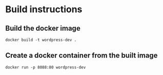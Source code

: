 # Build instructions

## Build the docker image
`docker build -t wordpress-dev .`

## Create a docker container from the built image
`docker run -p 8088:80 wordpress-dev`


